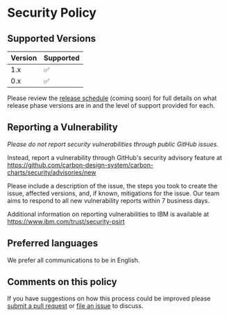 # Security Policy

## Supported Versions

| Version | Supported          |
| ------- | ------------------ |
| 1.x    | :white_check_mark: |
| 0.x    | :white_check_mark: |

Please review the
[release schedule](https://github.com/carbon-design-system/carbon-charts/blob/main/docs/release-schedule.md) (coming soon)
for full details on what release phase versions are in and the level of support
provided for each.

## Reporting a Vulnerability

_Please do not report security vulnerabilities through public GitHub issues._

Instead, report a vulnerability through GitHub's security advisory feature at
https://github.com/carbon-design-system/carbon-charts/security/advisories/new

Please include a description of the issue, the steps you took to create the
issue, affected versions, and, if known, mitigations for the issue. Our team
aims to respond to all new vulnerability reports within 7 business days.

Additional information on reporting vulnerabilities to IBM is available at
https://www.ibm.com/trust/security-psirt

## Preferred languages

We prefer all communications to be in English.

## Comments on this policy

If you have suggestions on how this process could be improved please
[submit a pull request](https://github.com/carbon-design-system/carbon-charts/compare)
or [file an issue](https://github.com/carbon-design-system/carbon-charts/issues/new) to
discuss.
